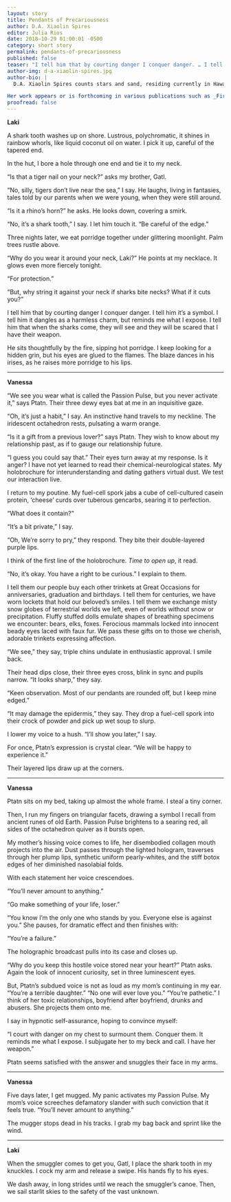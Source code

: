 ```yaml
---
layout: story 
title: Pendants of Precariousness
author: D.A. Xiaolin Spires
editor: Julia Rios
date: 2018–10-29 01:00:01 -0500
category: short story
permalink: pendants-of-precariousness
published: false
teaser: "I tell him that by courting danger I conquer danger. … I tell him that when the sharks come, they will see and they will be scared that I have their weapon."
author-img: d-a-xiaolin-spires.jpg
author-bio: |
  D.A. Xiaolin Spires counts stars and sand, residing currently in Hawaiʻi. You can find her embarking on olfactorial odysseys as she inhales plumeria blossoms, poke and poi.

Her work appears or is forthcoming in various publications such as _Fireside_, _Clarkesworld_, _Analog_, _Terraform_, _Nature: Futures_, _Grievous Angel_, _Reckoning_, _Galaxy's Edge_, _LONTAR_, _Andromeda Spaceways_ (selected for the Year's Best issue), _Mithila Review_, _Issues in Earth Science_, _Factor Four_, _Star*line_, _Liminality_, _Eye to the Telescope_, _Atlas Poetica_, _Outlook Springs_, _Gathering Storm Magazine_, _Polu Texni_ and _Story Seed Vault_; as well as anthologies of the strange and delightful, such as _Sharp & Sugar Tooth_, _Broad Knowledge_, _Future Visions_, _Battling in All Her Finery_ and _Ride the Star Wind_. You can find her on her website: [daxiaolinspires.wordpress.com](https://daxiaolinspires.wordpress.com/) or on Twitter: [@spireswriter]https://(twitter.com/spireswriter).
proofread: false
---
```

**Laki**	
A shark tooth washes up on shore. Lustrous, polychromatic, it shines in rainbow whorls, like liquid coconut oil on water. I pick it up, careful of the tapered end.
 In the hut, I bore a hole through one end and tie it to my neck.
“Is that a tiger nail on your neck?” asks my brother, Gatl.
“No, silly, tigers don’t live near the sea,” I say. He laughs, living in fantasies, tales told by our parents when we were young, when they were still around.
“Is it a rhino’s horn?” he asks. He looks down, covering a smirk.
“No, it’s a shark tooth,” I say. I let him touch it. “Be careful of the edge.”
Three nights later, we eat porridge together under glittering moonlight. Palm trees rustle above.
“Why do you wear it around your neck, Laki?” He points at my necklace. It glows even more fiercely tonight.
“For protection.”
“But, why string it against your neck if sharks bite necks? What if it cuts you?”
I tell him that by courting danger I conquer danger. I tell him it’s a symbol. I tell him it dangles as a harmless charm, but reminds me what I expose. I tell him that when the sharks come, they will see and they will be scared that I have their weapon.
He sits thoughtfully by the fire, sipping hot porridge. I keep looking for a hidden grin, but his eyes are glued to the flames. The blaze dances in his irises, as he raises more porridge to his lips.

----

**Vanessa**
“We see you wear what is called the Passion Pulse, but you never activate it,” says Ptatn. Their three dewy eyes bat at me in an inquisitive gaze.
“Oh, it’s just a habit,” I say. An instinctive hand travels to my neckline. The iridescent octahedron rests, pulsating a warm orange.
“Is it a gift from a previous lover?” says Ptatn. They wish to know about my relationship past, as if to gauge our relationship future.
“I guess you could say that.” Their eyes turn away at my response. Is it anger? I have not yet learned to read their chemical-neurological states. My holobrochure for interunderstanding and dating gathers virtual dust. We test our interaction live.
I return to my poutine. My fuel-cell spork jabs a cube of cell-cultured casein protein, ‘cheese’ curds over tuberous gencarbs, searing it to perfection.
“What does it contain?”
“It’s a bit private,” I say.
“Oh, We’re sorry to pry,” they respond. They bite their double-layered purple lips.
I think of the first line of the holobrochure. _Time to open up_, it read.
“No, it’s okay. You have a right to be curious.” I explain to them.
I tell them our people buy each other trinkets at Great Occasions for anniversaries, graduation and birthdays. I tell them for centuries, we have worn lockets that hold our beloved’s smiles. I tell them we exchange misty snow globes of terrestrial worlds we left, even of worlds without snow or precipitation. Fluffy stuffed dolls emulate shapes of breathing specimens we encounter: bears, elks, foxes. Ferocious mammals locked into innocent beady eyes laced with faux fur. We pass these gifts on to those we cherish, adorable trinkets expressing affection.
“We see,” they say, triple chins undulate in enthusiastic approval. I smile back.
Their head dips close, their three eyes cross, blink in sync and pupils narrow. “It looks sharp,” they say.
“Keen observation. Most of our pendants are rounded off, but I keep mine edged.”
“It may damage the epidermis,” they say. They drop a fuel-cell spork into their crock of powder and pick up wet soup to slurp.
I lower my voice to a hush. “I’ll show you later,” I say.
For once, Ptatn’s expression is crystal clear. “We will be happy to experience it.”
 Their layered lips draw up at the corners.

----

**Vanessa**

Ptatn sits on my bed, taking up almost the whole frame. I steal a tiny corner.
Then, I run my fingers on triangular facets, drawing a symbol I recall from ancient runes of old Earth. Passion Pulse brightens to a searing red, all sides of the octahedron quiver as it bursts open.
My mother’s hissing voice comes to life, her disembodied collagen mouth projects into the air. Dust passes through the lighted hologram, traverses through her plump lips, synthetic uniform pearly-whites, and the stiff botox edges of her diminished nasolabial folds.
With each statement her voice crescendoes.
“You’ll never amount to anything.”
“Go make something of your life, loser.”
“You know I’m the only one who stands by you. Everyone else is against you.”She pauses, for dramatic effect and then finishes with:
“You’re a failure.”
The holographic broadcast pulls into its case and closes up.
“Why do you keep this hostile voice stored near your heart?” Ptatn asks. Again the look of innocent curiosity, set in three luminescent eyes.
But, Ptatn’s subdued voice is not as loud as my mom’s continuing in my ear. “You’re a terrible daughter.” “No one will ever love you.” “You’re pathetic.” I think of her toxic relationships, boyfriend after boyfriend, drunks and abusers. She projects them onto me.
I say in hypnotic self-assurance, hoping to convince myself:
“I court with danger on my chest to surmount them. Conquer them. It reminds me what I expose. I subjugate her to my beck and call. I have her weapon.”
Ptatn seems satisfied with the answer and snuggles their face in my arms.
----

**Vanessa**

Five days later, I get mugged. My panic activates my Passion Pulse. My mom’s voice screeches defamatory slander with such conviction that it feels true. “You’ll never amount to anything.”
 The mugger stops dead in his tracks. I grab my bag back and sprint like the wind.
----

**Laki**
When the smuggler comes to get you, Gatl, I place the shark tooth in my knuckles. I cock my arm and release a swipe. His hands fly to his eyes.
 We dash away, in long strides until we reach the smuggler’s canoe. Then, we sail starlit skies to the safety of the vast unknown.

